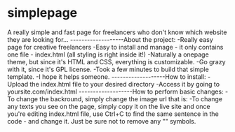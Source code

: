# simplepage
A really simple and fast page for freelancers who don't know which website they are looking for...
-------------------About the project:
-Really easy page for creative freelancers
-Easy to install and manage - it only contains one file - index.html (all styling is right inside it!)
-Naturally a onepage theme, but since it's HTML and CSS, everything is customizable.
-Go grazy with it, since it's GPL license.
-Took a few minutes to build that simple template.
-I hope it helps someone.
-------------------How to install:
-Upload the index.html file to your desired directory
-Access it by going to yoursite.com/index.html
-------------------How to perform basic changes:
-To change the backround, simply change the image url that is: <body background="RIGHT HERE!!!">
-To change any texts you see on the page, simply copy it on the live site and once you're editing index.html file, use Ctrl+C to find the same sentence in the code - and change it. Just be sure not to remove any "" symbols. 
